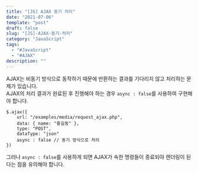 ```yaml
---
title: "[JS] AJAX 동기 처리"
date: "2021-07-06"
template: "post"
draft: false
slug: "[JS]-AJAX-동기-처리"
category: "JavaScript"
tags:
  - "#JavaScript"
  - "#AJAX"
description: ""
---
```


AJAX는 비동기 방식으로 동작하기 때문에 반환하는 결과를 기다리지 않고 처리하는 문제가 있습니다.  
AJAX의 처리 결과가 완료된 후 진행해야 하는 경우 `async : false`를 사용하여 구현해야 합니다.

```JS
$.ajax({
    url: "/examples/media/request_ajax.php",
    data: { name: "홍길동" },
    type: "POST",
    dataType: "json"
    async : false // 동기 방식으로 처리
})
```
그러나 `async : false`를 사용하게 되면 AJAX가 속한 명령들이 종료되야 렌더링이 된다는 점을 유의해야 합니다.
